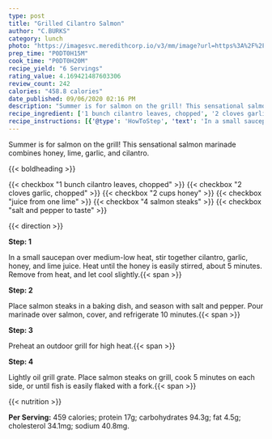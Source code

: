 ```yaml
---
type: post
title: "Grilled Cilantro Salmon"
author: "C.BURKS"
category: lunch
photo: "https://imagesvc.meredithcorp.io/v3/mm/image?url=https%3A%2F%2Fimages.media-allrecipes.com%2Fuserphotos%2F7397.jpg"
prep_time: "P0DT0H15M"
cook_time: "P0DT0H20M"
recipe_yield: "6 Servings"
rating_value: 4.169421487603306
review_count: 242
calories: "458.8 calories"
date_published: 09/06/2020 02:16 PM
description: "Summer is for salmon on the grill! This sensational salmon marinade combines honey, lime, garlic, and cilantro."
recipe_ingredient: ['1 bunch cilantro leaves, chopped', '2 cloves garlic, chopped', '2 cups honey', 'juice from one lime', '4 salmon steaks', 'salt and pepper to taste']
recipe_instructions: [{'@type': 'HowToStep', 'text': 'In a small saucepan over medium-low heat, stir together cilantro, garlic, honey, and lime juice. Heat until the honey is easily stirred, about 5 minutes. Remove from heat, and let cool slightly.\n'}, {'@type': 'HowToStep', 'text': 'Place salmon steaks in a baking dish, and season with salt and pepper. Pour marinade over salmon, cover, and refrigerate 10 minutes.\n'}, {'@type': 'HowToStep', 'text': 'Preheat an outdoor grill for high heat.\n'}, {'@type': 'HowToStep', 'text': 'Lightly oil grill grate. Place salmon steaks on grill, cook 5 minutes on each side, or until fish is easily flaked with a fork.\n'}]
---
```


Summer is for salmon on the grill! This sensational salmon marinade combines honey, lime, garlic, and cilantro. 

{{< boldheading >}}

{{< checkbox "1 bunch cilantro leaves, chopped" >}}
{{< checkbox "2 cloves garlic, chopped" >}}
{{< checkbox "2 cups honey" >}}
{{< checkbox "juice from one lime" >}}
{{< checkbox "4  salmon steaks" >}}
{{< checkbox "salt and pepper to taste" >}}


{{< direction >}}

**Step: 1**

In a small saucepan over medium-low heat, stir together cilantro, garlic, honey, and lime juice. Heat until the honey is easily stirred, about 5 minutes. Remove from heat, and let cool slightly.{{< span >}}

**Step: 2**

Place salmon steaks in a baking dish, and season with salt and pepper. Pour marinade over salmon, cover, and refrigerate 10 minutes.{{< span >}}

**Step: 3**

Preheat an outdoor grill for high heat.{{< span >}}

**Step: 4**

Lightly oil grill grate. Place salmon steaks on grill, cook 5 minutes on each side, or until fish is easily flaked with a fork.{{< span >}}

{{< nutrition >}}

**Per Serving:** 459 calories; protein 17g; carbohydrates 94.3g; fat 4.5g; cholesterol 34.1mg; sodium 40.8mg.